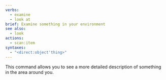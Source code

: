 ```yaml
---
verbs:
  - examine
  - look at
brief: Examine something in your environment
see also:
  - look
actions:
  - scan:item
syntaxes:
  - "<direct:object'thing>"
---
```

This command allows you to see a more detailed description of something in the area around you.

